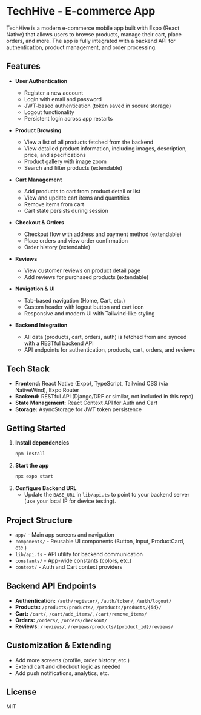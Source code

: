 # TechHive - E-commerce App

TechHive is a modern e-commerce mobile app built with Expo (React Native) that allows users to browse products, manage their cart, place orders, and more. The app is fully integrated with a backend API for authentication, product management, and order processing.

## Features

- **User Authentication**
  - Register a new account
  - Login with email and password
  - JWT-based authentication (token saved in secure storage)
  - Logout functionality
  - Persistent login across app restarts

- **Product Browsing**
  - View a list of all products fetched from the backend
  - View detailed product information, including images, description, price, and specifications
  - Product gallery with image zoom
  - Search and filter products (extendable)

- **Cart Management**
  - Add products to cart from product detail or list
  - View and update cart items and quantities
  - Remove items from cart
  - Cart state persists during session

- **Checkout & Orders**
  - Checkout flow with address and payment method (extendable)
  - Place orders and view order confirmation
  - Order history (extendable)

- **Reviews**
  - View customer reviews on product detail page
  - Add reviews for purchased products (extendable)

- **Navigation & UI**
  - Tab-based navigation (Home, Cart, etc.)
  - Custom header with logout button and cart icon
  - Responsive and modern UI with Tailwind-like styling

- **Backend Integration**
  - All data (products, cart, orders, auth) is fetched from and synced with a RESTful backend API
  - API endpoints for authentication, products, cart, orders, and reviews

## Tech Stack

- **Frontend:** React Native (Expo), TypeScript, Tailwind CSS (via NativeWind), Expo Router
- **Backend:** RESTful API (Django/DRF or similar, not included in this repo)
- **State Management:** React Context API for Auth and Cart
- **Storage:** AsyncStorage for JWT token persistence

## Getting Started

1. **Install dependencies**
   ```bash
   npm install
   ```
2. **Start the app**
   ```bash
   npx expo start
   ```
3. **Configure Backend URL**
   - Update the `BASE_URL` in `lib/api.ts` to point to your backend server (use your local IP for device testing).

## Project Structure

- `app/` - Main app screens and navigation
- `components/` - Reusable UI components (Button, Input, ProductCard, etc.)
- `lib/api.ts` - API utility for backend communication
- `constants/` - App-wide constants (colors, etc.)
- `context/` - Auth and Cart context providers

## Backend API Endpoints

- **Authentication:** `/auth/register/`, `/auth/token/`, `/auth/logout/`
- **Products:** `/products/products/`, `/products/products/{id}/`
- **Cart:** `/cart/`, `/cart/add_items/`, `/cart/remove_items/`
- **Orders:** `/orders/`, `/orders/checkout/`
- **Reviews:** `/reviews/`, `/reviews/products/{product_id}/reviews/`

## Customization & Extending
- Add more screens (profile, order history, etc.)
- Extend cart and checkout logic as needed
- Add push notifications, analytics, etc.

## License
MIT

